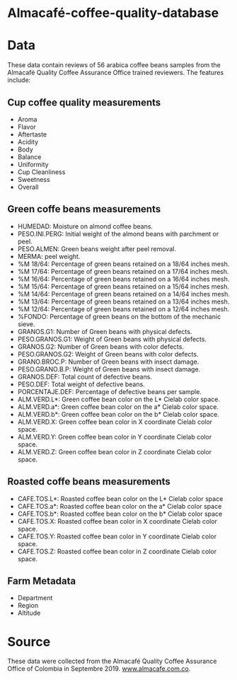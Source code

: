 # Almacafé-coffee-quality-database

# Data
These data contain reviews of 56 arabica coffee beans samples from the Almacafé Quality Coffee Assurance Office trained reviewers. The features include:

## Cup coffee quality measurements
* Aroma
* Flavor
* Aftertaste
* Acidity
* Body
* Balance
* Uniformity
* Cup Cleanliness
* Sweetness
* Overall

## Green coffe beans measurements
* HUMEDAD: Moisture on almond coffee beans.
* PESO.INI.PERG: Initial weight of the almond beans with parchment or peel.
* PESO.ALMEN: Green beans weight after peel removal.
* MERMA: peel weight.
* %M 18/64: Percentage of green beans retained on a 18/64 inches mesh.
* %M 17/64: Percentage of green beans retained on a 17/64 inches mesh.
* %M 16/64: Percentage of green beans retained on a 16/64 inches mesh.
* %M 15/64: Percentage of green beans retained on a 15/64 inches mesh.
* %M 14/64: Percentage of green beans retained on a 14/64 inches mesh.
* %M 13/64: Percentage of green beans retained on a 13/64 inches mesh.
* %M 12/64: Percentage of green beans retained on a 12/64 inches mesh.
* %FONDO: Percentage of green beans on the bottom of the mechanic sieve.
* GRANOS.G1: Number of Green beans with physical defects.
* PESO.GRANOS.G1: Weight of Green beans with physical defects.
* GRANOS.G2: Number of Green beans with color defects.
* PESO.GRANOS.G2: Weight of Green beans with color defects.
* GRANO.BROC.P: Number of Green beans with insect damage.
* PESO.GRANO.B.P: Weight of Green beans with insect damage.
* GRANOS.DEF: Total count of defective beans.
* PESO.DEF: Total weight of defective beans.
* PORCENTAJE.DEF: Percentage of defective beans per sample.
* ALM.VERD.L*: Green coffee bean color on the L* Cielab color space.
* ALM.VERD.a*: Green coffee bean color on the a* Cielab color space.
* ALM.VERD.b*: Green coffee bean color on the b* Cielab color space.
* ALM.VERD.X: Green coffee bean color in X coordinate Cielab color space.
* ALM.VERD.Y: Green coffee bean color in Y coordinate Cielab color space.
* ALM.VERD.Z: Green coffee bean color in Z coordinate Cielab color space.

## Roasted coffe beans measurements
* CAFE.TOS.L*: Roasted coffee bean color on the L* Cielab color space
* CAFE.TOS.a*: Roasted coffee bean color on the a* Cielab color space
* CAFE.TOS.b*: Roasted coffee bean color on the b* Cielab color space
* CAFE.TOS.X: Roasted coffee bean color in X coordinate Cielab color space.
* CAFE.TOS.Y: Roasted coffee bean color in Y coordinate Cielab color space.
* CAFE.TOS.Z: Roasted coffee bean color in Z coordinate Cielab color space.

## Farm Metadata
* Department
* Region
* Altitude

# Source

These data were collected from the Almacafé Quality Coffee Assurance Office of Colombia in Septembre 2019. www.almacafe.com.co.
